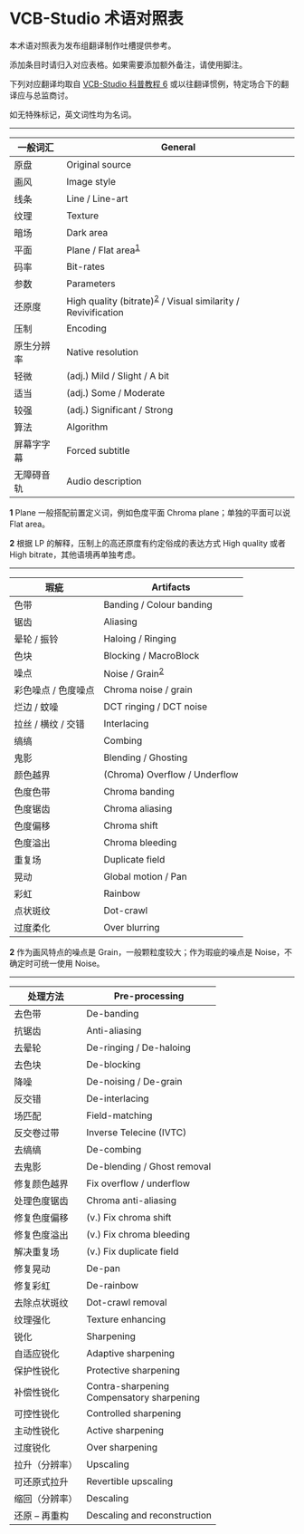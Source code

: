 # VCB-Studio 术语对照表

本术语对照表为发布组翻译制作吐槽提供参考。

添加条目时请归入对应表格。如果需要添加额外备注，请使用脚注。

下列对应翻译均取自 [VCB-Studio 科普教程 6]( https://vcb-s.com/archives/4738 ) 或以往翻译惯例，特定场合下的翻译应与总监商讨。

如无特殊标记，英文词性均为名词。

------

| 一般词汇           | General                         |
| ------------------ | ------------------------------- |
| 原盘               | Original source                 |
| 画风               | Image style                     |
| 线条               | Line / Line-art                 |
| 纹理               | Texture                         |
| 暗场               | Dark area                       |
| 平面               | Plane / Flat area<sup name="a1">[1](#f1)</sup>          |
| 码率               | Bit-rates                       |
| 参数               | Parameters                      |
| 还原度             | High quality (bitrate)<sup name="a2">[2](#f2)</sup>   / Visual similarity / Revivification               |
| 压制               | Encoding                        |
| 原生分辨率         | Native resolution               |
| 轻微               | (adj.) Mild / Slight / A bit   |
| 适当               | (adj.) Some / Moderate         |
| 较强               | (adj.) Significant / Strong    |
| 算法               | Algorithm                       |
| 屏幕字字幕               | Forced subtitle                       |
| 无障碍音轨               | Audio description                       |

<b name="f1">1</b> Plane 一般搭配前置定义词，例如色度平面 Chroma plane；单独的平面可以说 Flat area。

<b name="f2">2</b> 根据 LP 的解释，压制上的高还原度有约定俗成的表达方式 High quality 或者 High bitrate，其他语境再单独考虑。

------

| 瑕疵                | Artifacts                     |
| ------------------- | ----------------------------- |
| 色带                | Banding / Colour banding      |
| 锯齿                | Aliasing                      |
| 晕轮 / 振铃         | Haloing / Ringing             |
| 色块                | Blocking / MacroBlock         |
| 噪点                | Noise / Grain<sup name="a1">[2](#f2)</sup>             |
| 彩色噪点 / 色度噪点 | Chroma noise / grain          |
| 烂边 / 蚊噪         | DCT ringing  / DCT noise      |
| 拉丝 / 横纹 / 交错  | Interlacing                   |
| 缟缟                | Combing                       |
| 鬼影                | Blending / Ghosting           |
| 颜色越界            | (Chroma) Overflow / Underflow |
| 色度色带            | Chroma banding                |
| 色度锯齿            | Chroma aliasing               |
| 色度偏移            | Chroma shift                  |
| 色度溢出            | Chroma bleeding               |
| 重复场              | Duplicate field               |
| 晃动                | Global motion / Pan           |
| 彩虹                | Rainbow                       |
| 点状斑纹            | Dot-crawl                     |
| 过度柔化            | Over blurring                 |

<b name="f2">2</b> 作为画风特点的噪点是 Grain，一般颗粒度较大；作为瑕疵的噪点是 Noise，不确定时可统一使用 Noise。

------

| 处理方法       | Pre-processing                                 |
| -------------- | ---------------------------------------------- |
| 去色带         | De-banding                                     |
| 抗锯齿         | Anti-aliasing                                  |
| 去晕轮         | De-ringing / De-haloing                        |
| 去色块         | De-blocking                                    |
| 降噪           | De-noising / De-grain                          |
| 反交错         | De-interlacing                                 |
| 场匹配         | Field-matching                                 |
| 反交卷过带     | Inverse Telecine (IVTC)                        |
| 去缟缟         | De-combing                                     |
| 去鬼影         | De-blending / Ghost removal                    |
| 修复颜色越界   | Fix overflow / underflow                       |
| 处理色度锯齿   | Chroma anti-aliasing                           |
| 修复色度偏移   | (v.) Fix chroma shift                          |
| 修复色度溢出   | (v.) Fix chroma bleeding                       |
| 解决重复场     | (v.) Fix duplicate field                       |
| 修复晃动       | De-pan                                         |
| 修复彩虹       | De-rainbow                                     |
| 去除点状斑纹   | Dot-crawl removal                              |
| 纹理强化       | Texture enhancing                              |
| 锐化           | Sharpening                                     |
| 自适应锐化     | Adaptive sharpening                            |
| 保护性锐化     | Protective sharpening                          |
| 补偿性锐化     | Contra-sharpening<br />Compensatory sharpening |
| 可控性锐化     | Controlled sharpening                          |
| 主动性锐化     | Active sharpening                              |
| 过度锐化       | Over sharpening                                |
| 拉升（分辨率） | Upscaling                                      |
| 可还原式拉升   | Revertible upscaling                           |
| 缩回（分辨率） | Descaling                                      |
| 还原 – 再重构  | Descaling and reconstruction                   |
